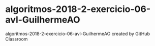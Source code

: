 # algoritmos-2018-2-exercicio-06-avl-GuilhermeAO
algoritmos-2018-2-exercicio-06-avl-GuilhermeAO created by GitHub Classroom

